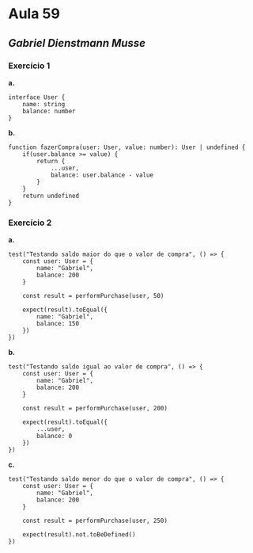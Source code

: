 # Aula 59
## _Gabriel Dienstmann Musse_

### Exercício 1
**a.** 
```
interface User {
	name: string
	balance: number
}
```

**b.** 
```
function fazerCompra(user: User, value: number): User | undefined {
	if(user.balance >= value) {
		return {
			...user,
			balance: user.balance - value		
		}
	}
	return undefined
}
```
### Exercício 2

**a.** 
```
test("Testando saldo maior do que o valor de compra", () => {
	const user: User = {
		name: "Gabriel",
		balance: 200
	}

	const result = performPurchase(user, 50)
	
	expect(result).toEqual({
		name: "Gabriel",
		balance: 150
	})
})
```

**b.** 
```
test("Testando saldo igual ao valor de compra", () => {
	const user: User = {
		name: "Gabriel",
		balance: 200
	}

	const result = performPurchase(user, 200)
	
	expect(result).toEqual({
		...user,
		balance: 0
	})
})
```

**c.** 
```
test("Testando saldo menor do que o valor de compra", () => {
	const user: User = {
		name: "Gabriel",
		balance: 200
	}

	const result = performPurchase(user, 250)
	
	expect(result).not.toBeDefined()
})
```



